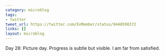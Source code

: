 ```yaml
---
category: microblog
tags:
- twitter
tweet_url: https://twitter.com/ExMember/status/9448598372
links: []
layout: microblog
---
```

Day 28: Picture day. Progress is subtle but visible. I am far from satisfied.
